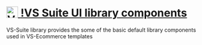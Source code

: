 <h1 style="color:#620066;font-weight:bold">
 <a href="https://vsecommerce.com/">
  <img src="https://www.vsonlineservices.com/assets/images/logo/vs-logo-dark-l.webp" alt="VS Online Services" title="VS Online Services" align="top" height="30px" />
  <span>!VS Suite UI library components</span>
 </a>
</h1>


VS-Suite library provides the some of the basic default library components used in VS-Ecommerce templates
